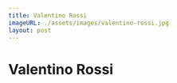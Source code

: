 ```yaml
---
title: Valentino Rossi
imageURL: ./assets/images/valentino-rossi.jpg
layout: post
---
```

# Valentino Rossi
